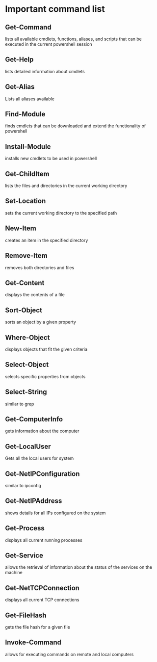 # Important command list
## Get-Command
lists all available cmdlets, functions, aliases, and scripts that can be executed in the current powershell session
## Get-Help
lists detailed information about cmdlets
## Get-Alias
Lists all aliases available
## Find-Module
finds cmdlets that can be downloaded and extend the functionality of powershell
## Install-Module
installs new cmdlets to be used in powershell
## Get-ChildItem
lists the files and directories in the current working directory
## Set-Location
sets the current working directory to the specified path
## New-Item
creates an item in the specified directory
## Remove-Item
removes both directories and files
## Get-Content
displays the contents of a file
## Sort-Object
sorts an object by a given property
## Where-Object
displays objects that fit the given criteria
## Select-Object
selects specific properties from objects
## Select-String
similar to grep
## Get-ComputerInfo
gets information about the computer
## Get-LocalUser
Gets all the local users for system
## Get-NetIPConfiguration
similar to ipconfig
## Get-NetIPAddress
shows details for all IPs configured on the system
## Get-Process
displays all current running processes
## Get-Service
allows the retrieval of information about the status of the services on the machine
## Get-NetTCPConnection
displays all current TCP connections
## Get-FileHash
gets the file hash for a given file
## Invoke-Command
allows for executing commands on remote and local computers
